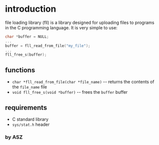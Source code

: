 # introduction
file loading library (fll) is a library designed for uploading files to programs in the C programming language. It is very simple to use:
```c
char *buffer = NULL;
...
buffer = fll_read_from_file("my_file");
...
fll_free_s(buffer);
```

## functions
  + `char *fll_read_from_file(char *file_name)` -- returns the contents of the `file_name` file
  + `void fll_free_s(void *buffer)` -- frees the `buffer` buffer

## requirements  
  + C standard library
  + `sys/stat.h` header

### by ASZ  

